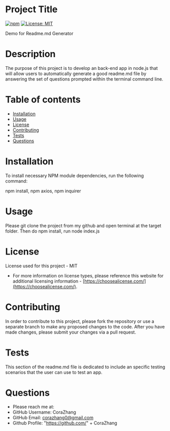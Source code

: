 
# Project Title
[![npm](https://badge.fury.io/js/inquirer.svg)](http://badge.fury.io/js/inquirer)
[![License: MIT](https://img.shields.io/badge/License-MIT-yellow.svg)](https://opensource.org/licenses/MIT)

Demo for Readme.md Generator

# Description
The purpose of this project is to develop an back-end app in node.js that will allow users to automatically generate a good readme.md file by answering the set of questions prompted within the terminal command line.

# Table of contents
* [Installation](#-Installation)
* [Usage](#-Usage)
* [License](#-License)
* [Contributing](#-Contributing)
* [Tests](#-Tests)
* [Questions](#-Contact-Information)

# Installation
To install necessary NPM module dependencies, run the following command:

npm install, npm axios, npm inquirer



# Usage
Please git clone the project from my github and open terminal at the target folder. Then do npm install, run node index.js

# License
License used for this project - MIT

* For more information on license types, please reference this website for additional licensing information - [https://choosealicense.com/](https://choosealicense.com/).

# Contributing
In order to contribute to this project, please fork the repository or use a separate branch to make any proposed changes to the code. After you have made changes, please submit your changes via a pull request.

# Tests
This section of the readme.md file is dedicated to include an specific testing scenarios that the user can use to test an app.

# Questions
* Please reach me at: 
* GitHub Username: CoraZhang
* GitHub Email: corazhang0@gmail.com
* Github Profile: "https://github.com/" + CoraZhang

